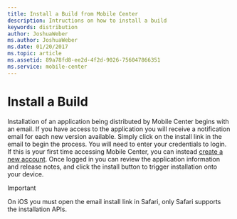 ```yaml
---
title: Install a Build from Mobile Center
description: Intructions on how to install a build
keywords: distribution
author: JoshuaWeber
ms.author: JoshuaWeber
ms.date: 01/20/2017
ms.topic: article
ms.assetid: 89a78fd8-ee2d-4f2d-9026-756047866351
ms.service: mobile-center
---
```


# Install a Build

Installation of an application being distributed by Mobile Center begins with an email. If you have access to the application you will receive a notification email for each new version available. Simply click on the install link in the email to begin the process. You will need to enter your credentials to login. If this is your first time accessing Mobile Center, you can instead [create a new account][signup]. Once logged in you can review the application information and release notes, and click the install button to trigger installation onto your device.

> [!IMPORTANT]
> On iOS you must open the email install link in Safari, only Safari supports the installation APIs.

[login]: ~/dashboard/index.md
[signup]: ~/dashboard/index.md
